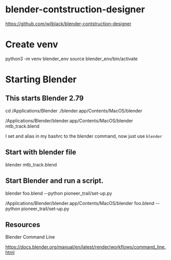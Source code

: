 # blender-contstruction-designer

https://github.com/wilblack/blender-contstruction-designer


# Create venv

python3 -m venv blender_env
source blender_env/bin/activate


# Starting Blender

## This starts Blender 2.79
cd /Applications/Blender
./blender.app/Contents/MacOS/blender

/Applications/Blender/blender.app/Contents/MacOS/blender mtb_track.blend

I set and alias in my bashrc to the blender command, now just use `blender`

## Start with blender file
blender mtb_track.blend

## Start Blender and run  a script.
blender foo.blend --python pioneer_trail/set-up.py

/Applications/Blender/blender.app/Contents/MacOS/blender foo.blend --python pioneer_trail/set-up.py

## Resources

Blender Command Line

https://docs.blender.org/manual/en/latest/render/workflows/command_line.html
